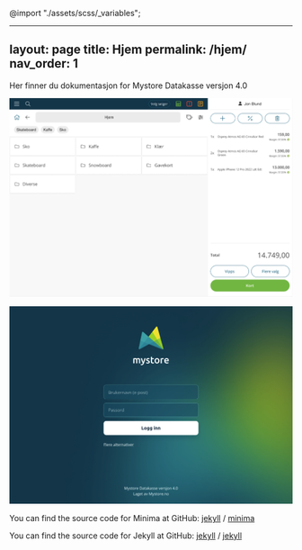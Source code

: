 @import "./assets/scss/_variables";

---
layout: page
title: Hjem
permalink: /hjem/
nav_order: 1
---

Her finner du dokumentasjon for Mystore Datakasse versjon 4.0

![pos-v4](assets/images/datakasse-v4.jpeg)

![login](assets/images/pos-4.0-login.jpg)


You can find the source code for Minima at GitHub:
[jekyll][jekyll-organization] /
[minima](https://github.com/jekyll/minima)

You can find the source code for Jekyll at GitHub:
[jekyll][jekyll-organization] /
[jekyll](https://github.com/jekyll/jekyll)


[jekyll-organization]: https://github.com/jekyll
